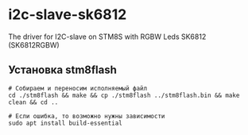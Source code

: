 # i2c-slave-sk6812

The driver for I2C-slave on STM8S with RGBW Leds SK6812 (SK6812RGBW)

## Установка stm8flash

```shell
# Собираем и переносим исполняемый файл
cd ./stm8flash && make && cp ./stm8flash ../stm8flash.bin && make clean && cd ..

# Если ошибка, то возможно нужны зависимости
sudo apt install build-essential
```
